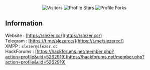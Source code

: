 <p align="center"><img src="https://gpvc.arturio.dev/slezerr" alt="Visitors"></a>
<img src="https://img.shields.io/badge/dynamic/json?&label=Total%20Stars&color=bb2527&style=flat&style=for-the-badge&query=%24.stars&url=https://api.github-star-counter.workers.dev/user/slezerr" alt="Profile Stars"></a>
<img src="https://img.shields.io/badge/dynamic/json?&label=Total%20Forks&color=bb2527&style=flat&style=for-the-badge&query=%24.forks&url=https://api.github-star-counter.workers.dev/user/slezerr" alt="Profile Forks">
</a>
</p>

## Information
 Website : [https://slezer.cc/](https://slezer.cc/)  
 Telegram : [https://t.me/slezercc/](https://t.me/slezercc/)  
 XMPP : `slezer@slezer.cc`  
 HackForums : [https://hackforums.net/member.php?action=profile&uid=5262919](https://hackforums.net/member.php?action=profile&uid=5262919)  
</p>
